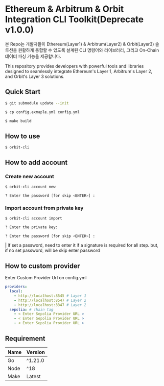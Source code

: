 # Ethereum & Arbitrum & Orbit Integration CLI Toolkit(Deprecate v1.0.0)
본 Repo는 개발자들이 Ethereum(Layer1) & Arbitrum(Layer2) & Orbit(Layer3) 솔루션을 원활하게 통합할 수 있도록 설계된 CLI 명령어와 라이브러리, 그리고 On-Chain 데이터 파싱 기능을 제공합니다.

This repository provides developers with powerful tools and libraries designed to seamlessly integrate Ethereum's Layer 1, Arbitrum's Layer 2, and Orbit's Layer 3 solutions.

## Quick Start
```bash
$ git submodule update --init

$ cp config.exmaple.yml config.yml

$ make build
```

## How to use
```bash
$ orbit-cli
```
## How to add account
### Create new account
```bash
$ orbit-cli account new

? Enter the password [for skip <ENTER>] :  
```

### Import account from private key
```bash
$ orbit-cli account import

? Enter the private key:  

? Enter the password [for skip <ENTER>] :  
```
| If set a password, need to enter it if a signature is required for all step. but, if no set password, will be skip enter password

## How to custom provider
Enter Custom Provider Url on config.yml
```yml
providers:
  local:
    - http://localhost:8545 # Layer 1
    - http://localhost:8547 # Layer 2
    - http://localhost:3347 # Layer 2
  sepolia: # chain tag
    - < Enter Sepolia Provider URL >
    - < Enter Sepolia Provider URL >
    - < Enter Sepolia Provider URL >
```


## Requirement
| Name | Version |
|------|---------|
| Go   | ^1.21.0 |
| Node | ^18     |
| Make | Latest  |
